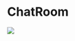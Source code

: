 # ChatRoom

<img src="https://lh3.googleusercontent.com/i_1B1ISM9qsxU6tT9hSAAZormqlKrj1b44Jpy_coxA0fTOTNwOsjXrBnTMPjQM7VVbVDnm2vmDaxwJRpRkBX2R_sbQrXde8VUnN-ogKKxp9lTBWIqCzayzm7n7lDb73UH3HmJE9jat694PmDsgWSmYSLao4I89O0pC1ETaWrExD6hVrn8rAzZsAewgoH2c8z3rgWTIHFocJT46_cjc2YU4PlGIbh4jlLUKo8r-ws8srFbE7fZ_Mp9tqsvmUu1CI-BwlQGaymv-JSvGAMOzFzK_SQRsnDfsMDzk3STeAA_ibpYPz285mYiwdPn8FO5jPk4ab0esiDwSCJqpQ4LLD9zpenZ1k-ZDfTM7Wv49kYa9xSDOpPRn0MwVU3YJgqNaweB6ZctZ1r7E2ftKraqBYVEgLOgD2_mJXqjJDJXtlRW4IJi2lpeiJYEr8vdS4O5zZ0h2PEtCH5J5fFbNBCbCb02LNLV1_OW9at6jGg9pLE-TiWcSE7CVMiXxyy9BI7XU5ZMOT3myrAp9LkmY9_9NH5FvNzieJjpy7wsTkDhaW62cLQCcZe067OSvXANufmwK6j2iqK=w616-h821-no" />
